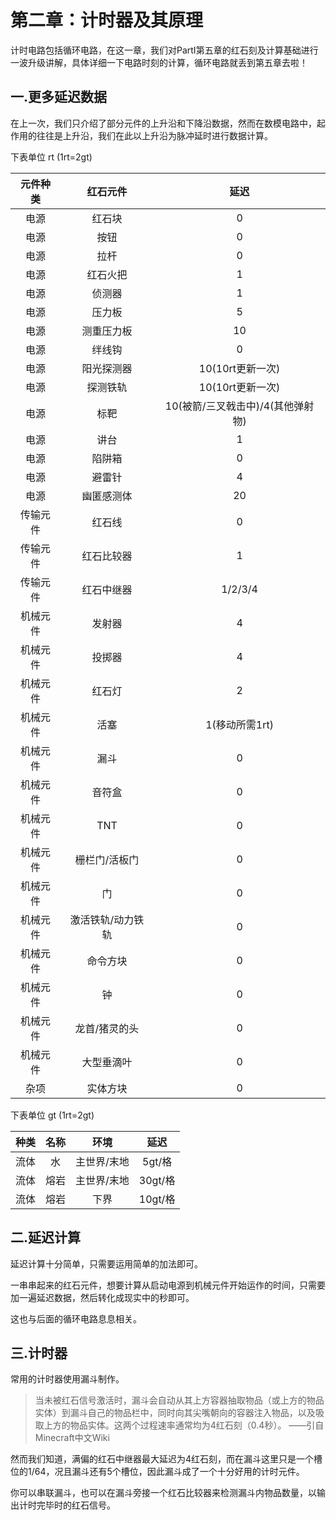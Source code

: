 # 第二章：计时器及其原理

计时电路包括循环电路，在这一章，我们对PartI第五章的红石刻及计算基础进行一波升级讲解，具体详细一下电路时刻的计算，循环电路就丢到第五章去啦！

## 一.更多延迟数据

在上一次，我们只介绍了部分元件的上升沿和下降沿数据，然而在数模电路中，起作用的往往是上升沿，我们在此以上升沿为脉冲延时进行数据计算。

下表单位 rt (1rt=2gt)

| 元件种类 | 红石元件 | 延迟 |
|:----------: | :----------: | :-----------: |
| 电源  | 红石块 | 0 | 
| 电源  | 按钮   | 0 |
| 电源  | 拉杆   | 0 |  
| 电源  | 红石火把  | 1 | 
| 电源  | 侦测器  | 1 |
| 电源  | 压力板  | 5 | 
| 电源  | 测重压力板  | 10 | 
| 电源  | 绊线钩  | 0 | 
| 电源  |阳光探测器| 10(10rt更新一次) | 
| 电源  | 探测铁轨 | 10(10rt更新一次) | 
| 电源  | 标靶 | 10(被箭/三叉戟击中)/4(其他弹射物)| 
| 电源  |  讲台 | 1 | 
| 电源  |  陷阱箱 | 0 | 
| 电源  |  避雷针 | 4 | 
| 电源  | 幽匿感测体  | 20 | 
| 传输元件 | 红石线  | 0 |
| 传输元件 | 红石比较器  | 1 | 
| 传输元件 | 红石中继器  | 1/2/3/4 |
| 机械元件 | 发射器  | 4 | 
| 机械元件 | 投掷器  | 4 | 
| 机械元件 | 红石灯  | 2 | 
| 机械元件 | 活塞  | 1(移动所需1rt)| 
| 机械元件 | 漏斗  | 0 | 
| 机械元件 | 音符盒   | 0  | 
| 机械元件 | TNT    | 0 | 
| 机械元件 | 栅栏门/活板门   | 0 | 
| 机械元件 |  门 | 0 | 
| 机械元件 |  激活铁轨/动力铁轨  | 0 | 
| 机械元件 | 命令方块  | 0 | 
| 机械元件 | 钟  | 0  | 
| 机械元件 |  龙首/猪灵的头 | 0  | 
| 机械元件 | 大型垂滴叶  | 0 | 
| 杂项 | 实体方块  | 0 | 

下表单位 gt (1rt=2gt)

| 种类 | 名称 | 环境 | 延迟 |
|:----------: | :----------: | :-----------: | :-----------: |
| 流体  | 水 | 主世界/末地 | 5gt/格 |
| 流体  | 熔岩 | 主世界/末地 | 30gt/格 |
| 流体  | 熔岩 | 下界 | 10gt/格 |

## 二.延迟计算

延迟计算十分简单，只需要运用简单的加法即可。

一串串起来的红石元件，想要计算从启动电源到机械元件开始运作的时间，只需要加一遍延迟数据，然后转化成现实中的秒即可。

这也与后面的循环电路息息相关。

## 三.计时器

常用的计时器使用漏斗制作。

> 当未被红石信号激活时，漏斗会自动从其上方容器抽取物品（或上方的物品实体）到漏斗自己的物品栏中，同时向其尖嘴朝向的容器注入物品，以及吸取上方的物品实体。这两个过程速率通常均为4红石刻（0.4秒）。
> ——引自Minecraft中文Wiki

然而我们知道，满偏的红石中继器最大延迟为4红石刻，而在漏斗这里只是一个槽位的1/64，况且漏斗还有5个槽位，因此漏斗成了一个十分好用的计时元件。

你可以串联漏斗，也可以在漏斗旁接一个红石比较器来检测漏斗内物品数量，以输出计时完毕时的红石信号。